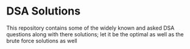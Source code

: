 # DSA Solutions
This repository contains some of the widely known and asked DSA questions along with there solutions; let it be the optimal as well as the brute force solutions as well

